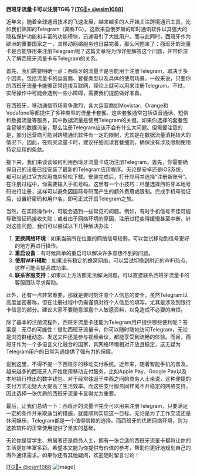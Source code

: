 **西班牙流量卡可以注册TG吗？[[TG💪+ @esim1088](https://t.me/s/esim1088)]**

近年来，随着全球通讯技术的飞速发展，越来越多的人开始关注跨境通讯工具，比如我们熟知的Telegram（简称TG）。这款来自俄罗斯的即时通讯软件以其强大的隐私保护功能和丰富的功能模块，迅速吸引了大批用户。而与此同时，西班牙作为欧洲的重要国家之一，其移动网络服务也日益完善，那么问题来了：西班牙的流量卡是否能够用来注册Telegram呢？这篇文章将为你详细解答这个问题，并带你深入了解西班牙流量卡与Telegram的关系。

首先，我们需要明确一点：西班牙的流量卡是否能用于注册Telegram，取决于多个因素，包括流量卡的运营商、套餐类型以及具体的使用场景。一般来说，只要你的西班牙流量卡能够正常连接互联网，理论上就可以用来注册Telegram。不过，实际操作中可能会遇到一些小障碍，需要我们提前做好准备。

在西班牙，移动通信市场竞争激烈，各大运营商如Movistar、Orange和Vodafone等都提供了多种类型的流量卡套餐。这些套餐通常包括语音通话、短信和数据流量等服务，其中数据流量是使用Telegram的关键。如果你选择的套餐包含足够的数据流量，那么注册Telegram应该不会有什么大问题。但需要注意的是，部分运营商可能对跨境通讯软件有一定的限制，尤其是在数据流量消耗较大的情况下。因此，在购买流量卡时，建议仔细阅读套餐细则，确保没有涉及限制使用特定应用的条款。

接下来，我们来谈谈如何利用西班牙流量卡成功注册Telegram。首先，你需要确保自己的设备已经安装了最新的Telegram应用程序。无论是安卓还是iOS系统，都可以通过官方应用商店轻松下载。安装完成后，打开应用并选择“注册新账号”。在注册过程中，你需要输入手机号码。这里有一个小技巧：尽量选择西班牙本地号码进行注册，这样可以避免因国际号码而产生的额外费用或限制。完成手机号验证后，设置好密码和用户名，即可正式开启Telegram之旅。

当然，在实际操作中，可能会遇到一些常见的问题。例如，有时手机信号不佳可能导致验证码接收失败；或者由于网络环境的原因，注册过程变得缓慢甚至中断。针对这些问题，我们可以尝试以下几种解决办法：

1. **更换网络环境**：如果当前所在位置的网络信号较弱，可以尝试移动到信号更好的地方再进行操作。
2. **重启设备**：有时候简单的重启可以解决许多意想不到的问题。
3. **使用WiFi辅助**：如果没有稳定的蜂窝网络，可以尝试切换到附近的WiFi热点，这样可能会提高成功率。
4. **联系客服支持**：如果以上方法都无法解决问题，可以直接联系西班牙流量卡的客服团队寻求帮助。

此外，还有一点非常重要，那就是要时刻注意个人信息的安全。虽然Telegram以高度加密著称，但在注册过程中仍需谨慎对待个人信息的填写，尤其是涉及到银行卡信息的部分。建议大家不要随意泄露个人敏感资料，以免造成不必要的麻烦。

除了基本的注册流程外，西班牙流量卡还能为Telegram用户提供哪些便利呢？答案是：无尽的可能性！借助西班牙流量卡，你可以随时随地访问Telegram，无论是浏览群组动态、发送文件还是参与视频会议，都能享受到流畅的体验。而且，西班牙作为一个多语言文化融合的国家，其网络环境相对开放且稳定，这无疑为Telegram用户的日常沟通提供了强有力的保障。

说到这里，不得不提一下西班牙的移动支付系统。近年来，随着智能手机的普及，越来越多的西班牙人开始使用移动支付服务，比如Apple Pay、Google Pay以及本地银行推出的数字钱包。对于经常往返于中西之间的商务人士来说，这种便捷的支付方式无疑大大提高了生活效率。而这些支付服务同样离不开稳定的网络支持，因此选择一张优质的西班牙流量卡显得尤为重要。

最后，让我们总结一下：西班牙的流量卡完全可以用来注册Telegram，只要满足一定的条件并采取适当的措施，就能顺利实现这一目标。无论是为了工作交流还是休闲娱乐，Telegram都是一个值得信赖的选择。而西班牙的优质网络环境，则为这款软件的正常使用提供了坚实的基础。

无论你是留学生、旅居者还是商务人士，拥有一张合适的西班牙流量卡都将让你的生活更加丰富多彩。希望本文能为你提供有价值的参考，帮助你更好地规划自己的海外通讯需求。如果你还有其他疑问，欢迎随时留言讨论！

[[TG💪+ @esim1088](https://t.me/s/esim1088) ![Image](https://i.postimg.cc/4NQfJmqS/Snipaste-2025-05-13-00-14-12.png)]